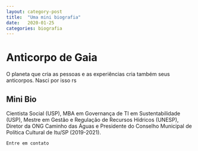 ```yaml
---
layout: category-post
title:  "Uma mini biografia"
date:   2020-01-25
categories: biografia
---
```


# Anticorpo de Gaia
O planeta que cria as pessoas e as experiências cria também seus anticorpos. Nasci por isso rs

## Mini Bio
Cientista Social (USP), MBA em Governança de TI em Sustentabilidade (USP), Mestre em Gestão e Regulação de Recursos Hídricos (UNESP), Diretor da ONG Caminho das Águas e Presidente do Conselho Municipal de Política Cultural de Itu/SP (2019-2021).

```html
Entre em contato 
```
